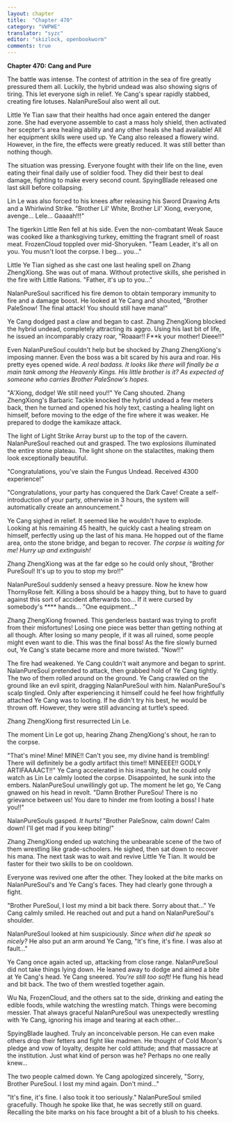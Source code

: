 ```yaml
---
layout: chapter
title:  "Chapter 470"
category: "VWPWE"
translator: "syzc"
editor: "skizlock, openbookworm"
comments: true
---
```


**Chapter 470: Cang and Pure**

The battle was intense. The contest of attrition in the sea of fire greatly pressured them all. Luckily, the hybrid undead was also showing signs of tiring. This let everyone sigh in relief. Ye Cang's spear rapidly stabbed, creating fire lotuses. NalanPureSoul also went all out.

Little Ye Tian saw that their healths had once again entered the danger zone. She had everyone assemble to cast a mass holy shield, then activated her scepter's area healing ability and any other heals she had available! All her equipment skills were used up. Ye Cang also released a flowery wind. However, in the fire, the effects were greatly reduced. It was still better than nothing though.

The situation was pressing. Everyone fought with their life on the line, even eating their final daily use of soldier food. They did their best to deal damage, fighting to make every second count. SpyingBlade released one last skill before collapsing.

Lin Le was also forced to his knees after releasing his Sword Drawing Arts and a Whirlwind Strike. "Brother Lil' White, Brother Lil' Xiong, everyone, avenge... Lele... Gaaaah!!!"

The tigerkin Little Ren fell at his side. Even the non-combatant Weak Sauce was cooked like a thanksgiving turkey, emitting the fragrant smell of roast meat. FrozenCloud toppled over mid-Shoryuken. "Team Leader, it's all on you. You musn't loot the corpse. I beg... you..."

Little Ye Tian sighed as she cast one last healing spell on Zhang ZhengXiong. She was out of mana. Without protective skills, she perished in the fire with Little Rations. "Father, it's up to you..."

NalanPureSoul sacrificed his fire demon to obtain temporary immunity to fire and a damage boost. He looked at Ye Cang and shouted, "Brother PaleSnow! The final attack! You should still have mana!"

Ye Cang dodged past a claw and began to cast. Zhang ZhengXiong blocked the hybrid undead, completely attracting its aggro. Using his last bit of life, he issued an incomparably crazy roar, "Roaaar!! F\*\*k your mother! Dieee!!"

Even NalanPureSoul couldn't help but be shocked by Zhang ZhengXiong's imposing manner. Even the boss was a bit scared by his aura and roar. His pretty eyes opened wide. *A real badass. It looks like there will finally be a main tank among the Heavenly Kings. His little brother is it? As expected of someone who carries Brother PaleSnow's hopes.*

"A'Xiong, dodge! We still need you!!" Ye Cang shouted. Zhang ZhengXiong's Barbaric Tackle knocked the hybrid undead a few meters back, then he turned and opened his holy text, casting a healing light on himself, before moving to the edge of the fire where it was weaker. He prepared to dodge the kamikaze attack.

The light of Light Strike Array burst up to the top of the cavern. NalanPureSoul reached out and grasped. The two explosions illuminated the entire stone plateau. The light shone on the stalactites, making them look exceptionally beautiful.

"Congratulations, you've slain the Fungus Undead. Received 4300 experience!"

"Congratulations, your party has conquered the Dark Cave! Create a self-introduction of your party, otherwise in 3 hours, the system will automatically create an announcement."

Ye Cang sighed in relief. It seemed like he wouldn't have to explode. Looking at his remaining 45 health, he quickly cast a healing stream on himself, perfectly using up the last of his mana. He hopped out of the flame area, onto the stone bridge, and began to recover. *The corpse is waiting for me! Hurry up and extinguish!*

Zhang ZhengXiong was at the far edge so he could only shout, "Brother PureSoul! It's up to you to stop my bro!!"

NalanPureSoul suddenly sensed a heavy pressure. Now he knew how ThornyRose felt. Killing a boss should be a happy thing, but to have to guard against this sort of accident afterwards too... If it were cursed by somebody's \*\*\*\* hands... "One equipment..."

Zhang ZhengXiong frowned. This genderless bastard was trying to profit from their misfortunes! Losing one piece was better than getting nothing at all though. After losing so many people, if it was all ruined, some people might even want to die. This was the final boss! As the fire slowly burned out, Ye Cang's state became more and more twisted. "Now!!"

The fire had weakened. Ye Cang couldn't wait anymore and began to sprint. NalanPureSoul pretended to attack, then grabbed hold of Ye Cang tightly. The two of them rolled around on the ground. Ye Cang crawled on the ground like an evil spirit, dragging NalanPureSoul with him. NalanPureSoul's scalp tingled. Only after experiencing it himself could he feel how frightfully attached Ye Cang was to looting. If he didn't try his best, he would be thrown off. However, they were still advancing at turtle’s speed.

Zhang ZhengXiong first resurrected Lin Le.

The moment Lin Le got up, hearing Zhang ZhengXiong's shout, he ran to the corpse.

"That's mine! Mine! MINE!! Can't you see, my divine hand is trembling! There will definitely be a godly artifact this time!! MINEEEE!! GODLY ARTIFAAAACT!!" Ye Cang accelerated in his insanity, but he could only watch as Lin Le calmly looted the corpse. Disappointed, he sunk into the embers. NalanPureSoul unwillingly got up. The moment he let go, Ye Cang gnawed on his head in revolt. "Damn Brother PureSou! There is no grievance between us! You dare to hinder me from looting a boss! I hate you!!"

NalanPureSouls gasped. *It hurts!* "Brother PaleSnow, calm down! Calm down! I'll get mad if you keep biting!"

Zhang ZhengXiong ended up watching the unbearable scene of the two of them wrestling like grade-schoolers. He sighed, then sat down to recover his mana. The next task was to wait and revive Little Ye Tian. It would be faster for their two skills to be on cooldown.

Everyone was revived one after the other. They looked at the bite marks on NalanPureSoul's and Ye Cang's faces. They had clearly gone through a fight.

"Brother PureSoul, I lost my mind a bit back there. Sorry about that..." Ye Cang calmly smiled. He reached out and put a hand on NalanPureSoul's shoulder.

NalanPureSoul looked at him suspiciously. *Since when did he speak so nicely?* He also put an arm around Ye Cang, "It's fine, it's fine. I was also at fault..."

Ye Cang once again acted up, attacking from close range. NalanPureSoul did not take things lying down. He leaned away to dodge and aimed a bite at Ye Cang's head. Ye Cang sneered. *You're still too soft!* He flung his head and bit back. The two of them wrestled together again.

Wu Na, FrozenCloud, and the others sat to the side, drinking and eating the edible foods, while watching the wrestling match. Things were becoming messier. That always graceful NalanPureSoul was unexpectedly wrestling with Ye Cang, ignoring his image and tearing at each other...

SpyingBlade laughed. Truly an inconceivable person. He can even make others drop their fetters and fight like madmen. He thought of Cold Moon's pledge and vow of loyalty, despite her cold attitude; and that massacre at the institution. Just what kind of person was he? Perhaps no one really knew...

The two people calmed down. Ye Cang apologized sincerely, "Sorry, Brother PureSoul. I lost my mind again. Don't mind..."

"It's fine, it's fine. I also took it too seriously." NalanPureSoul smiled gracefully. Though he spoke like that, he was secretly still on guard. Recalling the bite marks on his face brought a bit of a blush to his cheeks.
